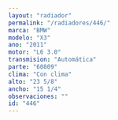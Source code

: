 ```yaml
---
layout: "radiador"
permalink: "/radiadores/446/"
marca: "BMW"
modelo: "X3"
ano: "2011"
motor: "L6 3.0"
transmision: "Automática"
parte: "60809"
clima: "Con clima"
alto: "23 5/8"
ancho: "15 1/4"
observaciones: ""
id: "446"
---
```


